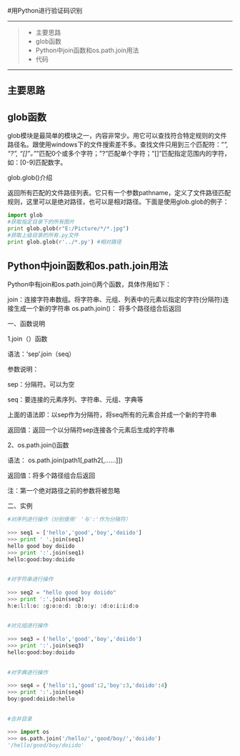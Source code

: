 #用Python进行验证码识别

---

> * 主要思路
> * glob函数
> * Python中join函数和os.path.join用法
> * 代码

---

## 主要思路



## glob函数

glob模块是最简单的模块之一，内容非常少。用它可以查找符合特定规则的文件路径名。跟使用windows下的文件搜索差不多。查找文件只用到三个匹配符：”*”, “?”, “[]”。”*”匹配0个或多个字符；”?”匹配单个字符；”[]”匹配指定范围内的字符，如：[0-9]匹配数字。

glob.glob()介绍

返回所有匹配的文件路径列表。它只有一个参数pathname，定义了文件路径匹配规则，这里可以是绝对路径，也可以是相对路径。下面是使用glob.glob的例子：

```python
import glob
#获取指定目录下的所有图片
print glob.glob(r"E:/Picture/*/*.jpg")
#获取上级目录的所有.py文件
print glob.glob(r'../*.py') #相对路径
```

## Python中join函数和os.path.join用法

Python中有join和os.path.join()两个函数，具体作用如下：

join：连接字符串数组。将字符串、元组、列表中的元素以指定的字符(分隔符)连接生成一个新的字符串
os.path.join()：  将多个路径组合后返回

一、函数说明

1.join（）函数

语法：‘sep’.join（seq）

参数说明：

sep：分隔符。可以为空

seq：要连接的元素序列、字符串、元组、字典等

上面的语法即：以sep作为分隔符，将seq所有的元素合并成一个新的字符串

返回值：返回一个以分隔符sep连接各个元素后生成的字符串

2、os.path.join()函数

语法：  os.path.join(path1[,path2[,......]])

返回值：将多个路径组合后返回

注：第一个绝对路径之前的参数将被忽略

二、实例

```python
#对序列进行操作（分别使用' '与':'作为分隔符）
 
>>> seq1 = ['hello','good','boy','doiido']
>>> print ' '.join(seq1)
hello good boy doiido
>>> print ':'.join(seq1)
hello:good:boy:doiido
 
 
#对字符串进行操作
 
>>> seq2 = "hello good boy doiido"
>>> print ':'.join(seq2)
h:e:l:l:o: :g:o:o:d: :b:o:y: :d:o:i:i:d:o
 
 
#对元组进行操作
 
>>> seq3 = ('hello','good','boy','doiido')
>>> print ':'.join(seq3)
hello:good:boy:doiido
 
 
#对字典进行操作
 
>>> seq4 = {'hello':1,'good':2,'boy':3,'doiido':4}
>>> print ':'.join(seq4)
boy:good:doiido:hello
 
 
#合并目录
 
>>> import os
>>> os.path.join('/hello/','good/boy/','doiido')
'/hello/good/boy/doiido'
```

